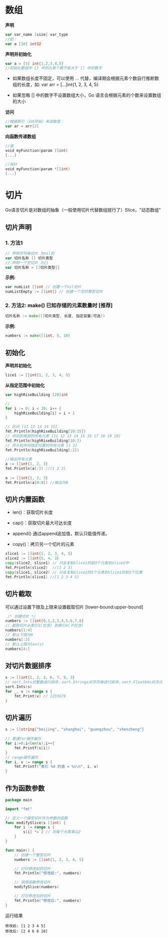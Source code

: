# 数组

**声明**

```go
var var_name [size] var_type 
//如：
var a [10] int32
```

**声明并初始化**

```go
var a = [5] int{1,2,3,4,5}
//初始化数组中 {} 中的元素个数不能大于 [] 中的数字
```

+ 如果数组长度不固定，可以使用 ... 代替，编译期会根据元素个数自行推断数组的长度，如: var arr = [...]int{1, 2, 3, 4, 5}

+ 如果忽略 [] 中的数字不设置数组大小，Go 语言会根据元素的个数来设置数组的大小

**访问**

```go
//根据索引（从0开始）来读取值：
var ar = arr[2]
```

**向函数传递数组**　

```go
//值
void myFunction(param []int)
{...}

//指针
void myFunction(param *[]int)
{...}
```

# 切片

Go语言切片是对数组的抽象（一般使用切片代替数组就行了）Slice，"动态数组"

## 切片声明

### 1. 方法1

```go
// 声明字符串切片 为nil的
var 切片名称 [] 切片类型
// 声明一个空切片 为{}
var 切片名称 = []切片类型{}
```

**示例:**

```go
var numList []int // 创建一个nil切片
numListEmpty := []int{} // 创建一个空的整型切片
```

### 2.  方法2: make() 已知存储的元素数量时  [推荐]

```go
切片名称 := make([]切片类型, 长度, 指定容量(可选))
```

**示例:**

```go
numbers := make([]int, 5, 10)
```

## **初始化**

**声明并初始化**

```go
lice1 := []int{1, 2, 3, 4, 5}
```

**从指定范围中初始化**

```go
var highRiseBuilding [20]int

//
for i := 0; i < 20; i++ {
	highRiseBuilding[i] = i + 1
}

// 区间 [11 12 13 14 15]
fmt.Println(highRiseBuilding[10:15])
// 中间到尾部的所有元素 [11 12 13 14 15 16 17 18 19 20]
fmt.Println(highRiseBuilding[10:])
// 开头到中间指定位置的所有元素 [1 2]
fmt.Println(highRiseBuilding[:2])
 
//输出所有元素
a := []int{1, 2, 3}
fmt.Println(a[:]) //[1 2 3]
 
a := []int{1, 2, 3}
fmt.Println(a[0:0]) //输出为0
```

## 切片内置函数

+ len()：获取切片长度
+ cap()：获取切片最大可达长度

+ append() 通过append追加值，默认只能值传递。
+ copy()：拷贝另一个切片的元素

````go
slice1 := []int{1, 2, 3, 4, 5}
slice2 := []int{5, 4, 3}
copy(slice2, slice1) // 只会复制slice1的前3个元素到slice2中
fmt.Println(slice2)  //[1 2 3]
copy(slice1, slice2) // 只会复制slice2的3个元素到slice1的前3个位置
fmt.Println(slice1) //[1 2 3 4 5]
````

## 切片截取

可以通过设置下限及上限来设置截取切片 [lower-bound:upper-bound]

```go
 /* 创建切片 */
numbers := []int{0,1,2,3,4,5,6,7,8}  
// 截取切片从索引1(包含) 到索引4(不包含)
numbers[1:4]
// 默认下限为0
numbers[:3]
// 默认上限为len(s)
numbers[4:]
```

## 对切片数据排序　

```go
s := []int{1, 2, 3, 6, 7, 9, 3}
// sort.Ints对整数进行排序，sort.Strings对字符串进行排序，sort.Float64s对浮点数进行排序,sort.Sort对接口类型排序
sort.Ints(s)
for _, v := range s {
    fmt.Print(v) // 1233679
}
```

## 切片遍历

```go
s := []string{"beijing", "shanghai", "guangzhou", "shenzheng"}
    
// 普通for循环遍历
for i:=0;i<len(s);i++{
    fmt.Printf(s[i])
}
// range循环遍历
for i, v := range s {
    fmt.Printf("索引 %d 的值 = %s\n", i, v)
}
```

## 作为函数参数

```go
package main

import "fmt"

// 定义一个接受切片作为参数的函数
func modifySlice(s []int) {
    for i := range s {
        s[i] *= 2 // 将每个元素乘以2
    }
}

func main() {
    // 创建一个整型切片
    numbers := []int{1, 2, 3, 4, 5}

    // 打印修改前的切片
    fmt.Println("修改前:", numbers)

    // 调用函数修改切片
    modifySlice(numbers)

    // 打印修改后的切片
    fmt.Println("修改后:", numbers)
}
```

运行结果

```
修改前: [1 2 3 4 5]
修改后: [2 4 6 8 10]
```